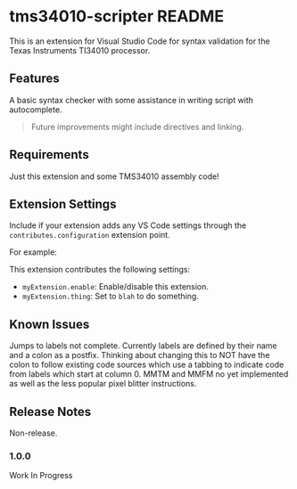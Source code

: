 # tms34010-scripter README

This is an extension for Visual Studio Code for syntax validation for the Texas Instruments TI34010 processor.

## Features

A basic syntax checker with some assistance in writing script with autocomplete.

> Future improvements might include directives and linking.

## Requirements

Just this extension and some TMS34010 assembly code!

## Extension Settings

Include if your extension adds any VS Code settings through the `contributes.configuration` extension point.

For example:

This extension contributes the following settings:

* `myExtension.enable`: Enable/disable this extension.
* `myExtension.thing`: Set to `blah` to do something.

## Known Issues

Jumps to labels not complete. Currently labels are defined by their name and a colon as a postfix. Thinking about changing this to NOT have the colon to follow existing code sources which use a tabbing to indicate code from labels which start at column 0.
MMTM and MMFM no yet implemented as well as the less popular pixel blitter instructions.

## Release Notes

Non-release.

### 1.0.0

Work In Progress

